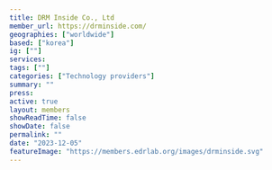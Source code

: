 ```yaml
---
title: DRM Inside Co., Ltd
member_url: https://drminside.com/
geographies: ["worldwide"]
based: ["korea"]
ig: [""] 
services: 
tags: [""]
categories: ["Technology providers"]
summary: ""
press:
active: true
layout: members
showReadTime: false
showDate: false
permalink: ""
date: "2023-12-05"
featureImage: "https://members.edrlab.org/images/drminside.svg"
---
```

